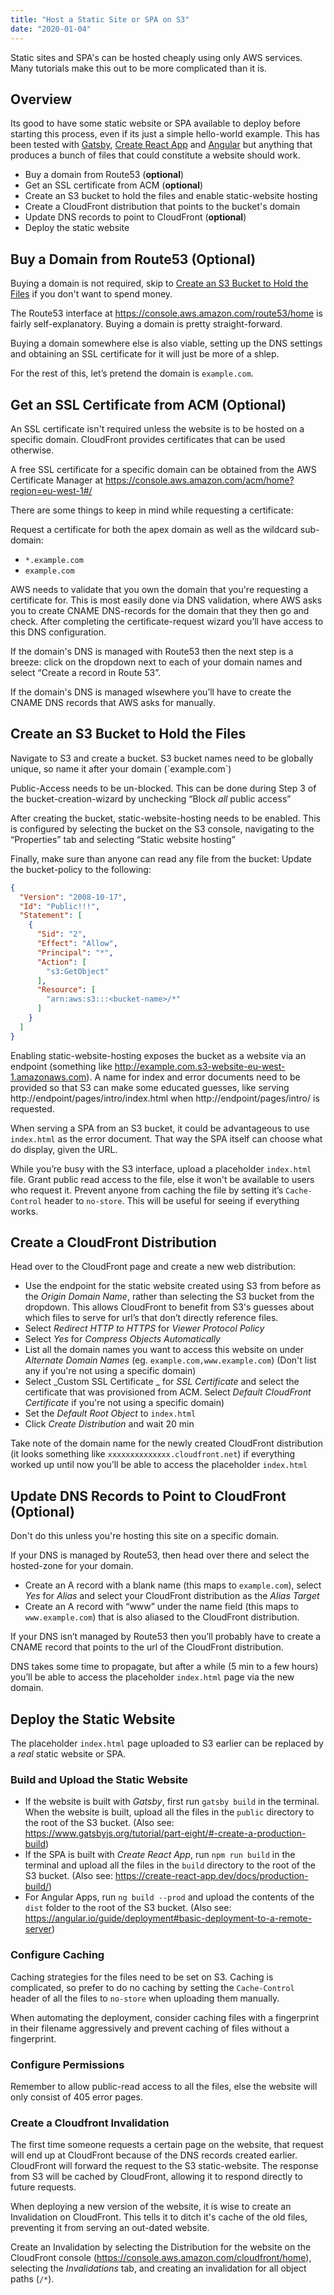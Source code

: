```yaml
---
title: "Host a Static Site or SPA on S3"
date: "2020-01-04"
---
```


Static sites and SPA's can be hosted cheaply using only AWS services. Many tutorials make this out to be more complicated than it is.

## Overview
Its good to have some static website or SPA available to deploy before starting this process, even if its just a simple hello-world example. This has been tested with [Gatsby](https://www.gatsbyjs.org/tutorial/part-one/), [Create React App](https://reactjs.org/docs/create-a-new-react-app.html#create-react-app) and [Angular](https://angular.io/start) but anything that produces a bunch of files that could constitute a website should work.

* Buy a domain from Route53 (**optional**)
* Get an SSL certificate from ACM (**optional**)
* Create an S3 bucket to hold the files and enable static-website hosting
* Create a CloudFront distribution that points to the bucket's domain
* Update DNS records to point to CloudFront (**optional**)
* Deploy the static website

## Buy a Domain from Route53 (Optional)
Buying a domain is not required, skip to [Create an S3 Bucket to Hold the Files](#create-a-bucket) if you don't want to spend money.

The Route53 interface at https://console.aws.amazon.com/route53/home is fairly self-explanatory. Buying a domain is pretty straight-forward.

Buying a domain somewhere else is also viable, setting up the DNS settings and obtaining an SSL certificate for it will just be more of a shlep.

For the rest of this, let’s pretend the domain is `example.com`.

## Get an SSL Certificate from ACM (Optional)
An SSL certificate isn't required unless the website is to be hosted on a specific domain. CloudFront provides certificates that can be used otherwise.

A free SSL certificate for a specific domain can be obtained from the AWS Certificate Manager at https://console.aws.amazon.com/acm/home?region=eu-west-1#/

There are some things to keep in mind while requesting a certificate:

Request a certificate for both the apex domain as well as the wildcard sub-domain:
- `*.example.com`
- `example.com`

AWS needs to validate that you own the domain that you're requesting a certificate for. This is most easily done via DNS validation, where AWS asks you to create CNAME DNS-records for the domain that they then go and check. After completing the certificate-request wizard you’ll have access to this DNS configuration.

If the domain's DNS is managed with Route53 then the next step is a breeze: click on the dropdown next to each of your domain names and select “Create a record in Route 53”.

If the domain's DNS is managed wlsewhere you’ll have to create the CNAME DNS records that AWS asks for manually.

<h2 id="create-a-bucket">Create an S3 Bucket to Hold the Files</h2>
Navigate to S3 and create a bucket. S3 bucket names need to be globally unique, so name it after your domain (`example.com`)

Public-Access needs to be un-blocked. This can be done during Step 3 of the bucket-creation-wizard by unchecking “Block _all_ public access”

After creating the bucket, static-website-hosting needs to be enabled. This is configured by selecting the bucket on the S3 console, navigating to the “Properties” tab and selecting “Static website hosting”

Finally, make sure than anyone can read any file from the bucket: Update the bucket-policy to the following:
```json
{
  "Version": "2008-10-17",
  "Id": "Public!!!",
  "Statement": [
    {
      "Sid": "2",
      "Effect": "Allow",
      "Principal": "*",
      "Action": [
        "s3:GetObject"
      ],
      "Resource": [
        "arn:aws:s3:::<bucket-name>/*"
      ]
    }
  ]
}
```

Enabling static-website-hosting exposes the bucket as a website via an endpoint (something like http://example.com.s3-website-eu-west-1.amazonaws.com). A name for index and error documents need to be provided so that S3 can make some educated guesses, like serving http://endpoint/pages/intro/index.html when http://endpoint/pages/intro/ is requested.

When serving a SPA from an S3 bucket, it could be advantageous to use `index.html` as the error document. That way the SPA itself can choose what do display, given the URL.

While you’re busy with the S3 interface, upload a placeholder `index.html` file.
Grant public read access to the file, else it won't be available to users who request it.
Prevent anyone from caching the file by setting it’s `Cache-Control` header to `no-store`. This will be useful for seeing if everything works.

## Create a CloudFront Distribution
Head over to the CloudFront page and create a new  web distribution:
- Use the endpoint for the static website created using S3 from before as the _Origin Domain Name_, rather than selecting the S3 bucket from the dropdown. This allows CloudFront to benefit from S3's guesses about which files to serve for url’s that don’t directly reference files.
- Select _Redirect HTTP to HTTPS_ for _Viewer Protocol Policy_
- Select _Yes_ for _Compress Objects Automatically_
- List all the domain names you want to access this website on under _Alternate Domain Names_ (eg. `example.com,www.example.com`) (Don't list any if you're not using a specific domain)
- Select _Custom SSL Certificate _ for _SSL Certificate_ and select the certificate that was provisioned from ACM. Select _Default CloudFront Certificate_ if you're not using a specific domain)
- Set the _Default Root Object_ to `index.html`
- Click _Create Distribution_ and wait 20 min

Take note of the domain name for the newly created CloudFront distribution (it looks something like `xxxxxxxxxxxxxx.cloudfront.net`) if everything worked up until now you’ll be able to access the placeholder `index.html`

## Update DNS Records to Point to CloudFront (Optional)
Don't do this unless you're hosting this site on a specific domain.

If your DNS is managed by Route53, then head over there and select the hosted-zone for your domain.
- Create an A record with a blank name (this maps to  `example.com`), select _Yes_ for _Alias_ and select your CloudFront distribution as the _Alias Target_
- Create an A record with “www” under the name field (this maps to `www.example.com`) that is also aliased to the CloudFront distribution.

If your DNS isn’t managed by Route53 then you’ll probably have to create a CNAME record that points to the url of the CloudFront distribution.

DNS takes some time to propagate, but after a while (5 min to a few hours) you’ll be able to access the placeholder `index.html` page via the new domain.

## Deploy the Static Website
The placeholder `index.html` page uploaded to S3 earlier can be replaced by a _real_ static website or SPA.

### Build and Upload the Static Website
- If the website is built with _Gatsby_, first run `gatsby build` in the terminal. When the website is built, upload all the files in the `public` directory to the root of the S3 bucket. (Also see: https://www.gatsbyjs.org/tutorial/part-eight/#-create-a-production-build)
- If the SPA is built with _Create React App_, run `npm run build` in the terminal and upload all the files in the `build` directory to the root of the S3 bucket. (Also see: https://create-react-app.dev/docs/production-build/)
- For Angular Apps, run `ng build --prod` and upload the contents of the `dist` folder to the root of the S3 bucket. (Also see: https://angular.io/guide/deployment#basic-deployment-to-a-remote-server)

### Configure Caching
Caching strategies for the files need to be set on S3.
Caching is complicated, so prefer to do no caching by setting the `Cache-Control` header of all the files to `no-store` when uploading them manually.

When automating the deployment, consider caching files with a fingerprint in their filename aggressively and prevent caching of files without a fingerprint.

### Configure Permissions
Remember to allow public-read access to all the files, else the website will only consist of 405 error pages.

### Create a Cloudfront Invalidation
The first time someone requests a certain page on the website, that request will end up at CloudFront because of the DNS records created earlier. CloudFront will forward the request to the S3 static-website. The response from S3 will be cached by CloudFront, allowing it to respond directly to future requests.

When deploying a new version of the website, it is wise to create an Invalidation on CloudFront. This tells it to ditch it's cache of the old files, preventing it from serving an out-dated website.

Create an Invalidation by selecting the Distribution for the website on the CloudFront console (https://console.aws.amazon.com/cloudfront/home), selecting the _Invalidations_ tab, and creating an invalidation for all object paths (`/*`).
